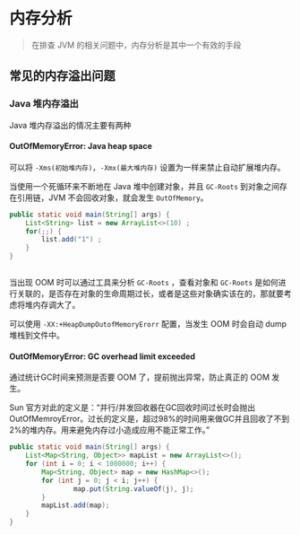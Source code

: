 # 内存分析

> 在排查 JVM 的相关问题中，内存分析是其中一个有效的手段

## 常见的内存溢出问题

### Java 堆内存溢出

Java 堆内存溢出的情况主要有两种

#### OutOfMemoryError: Java heap space

可以将 `-Xms(初始堆内存)`，`-Xmx(最大堆内存)` 设置为一样来禁止自动扩展堆内存。

当使用一个死循环来不断地在 Java 堆中创建对象，并且 `GC-Roots` 到对象之间存在引用链，JVM 不会回收对象，就会发生 `OutOfMemory`。

```java
public static void main(String[] args) {
    List<String> list = new ArrayList<>(10) ;
    for(;;) {
        list.add("1") ;
    }
}
```

```java
```



当出现 OOM 时可以通过工具来分析 `GC-Roots` ，查看对象和 `GC-Roots` 是如何进行关联的，是否存在对象的生命周期过长，或者是这些对象确实该在的，那就要考虑将堆内存调大了。

可以使用 `-XX:+HeapDumpOutofMemoryErorr` 配置，当发生 OOM 时会自动 dump 堆栈到文件中。



#### OutOfMemoryError: GC overhead limit exceeded

通过统计GC时间来预测是否要 OOM 了，提前抛出异常，防止真正的 OOM 发生。

Sun 官方对此的定义是：“并行/并发回收器在GC回收时间过长时会抛出OutOfMemroyError。过长的定义是，超过98%的时间用来做GC并且回收了不到2%的堆内存。用来避免内存过小造成应用不能正常工作。”

```java
public static void main(String[] args) {
	List<Map<String, Object>> mapList = new ArrayList<>();
	for (int i = 0; i < 1000000; i++) {
		Map<String, Object> map = new HashMap<>();
		for (int j = 0; j < i; j++) {
				map.put(String.valueOf(j), j);
		}
		mapList.add(map);
	}
}
```

```java
```


